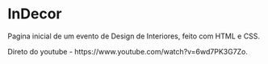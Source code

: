 <h1>InDecor</h1>
<p>Pagina inicial de um evento de Design de Interiores, feito com HTML e CSS.</p>
<p>Direto do youtube - https://www.youtube.com/watch?v=6wd7PK3G7Zo.</p>
